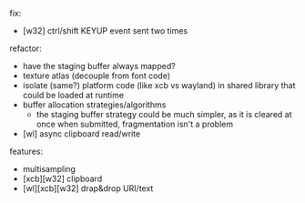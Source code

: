 fix:
- [w32] ctrl/shift KEYUP event sent two times

refactor:
- have the staging buffer always mapped?
- texture atlas (decouple from font code)
- isolate (same?) platform code (like xcb vs wayland) in shared library that could be loaded at runtime
- buffer allocation strategies/algorithms
    - the staging buffer strategy could be much simpler, as it is cleared at once when submitted, fragmentation isn't a problem
- [wl] async clipboard read/write

features:
- multisampling
- [xcb][w32] clipboard
- [wl][xcb][w32] drap&drop URI/text
